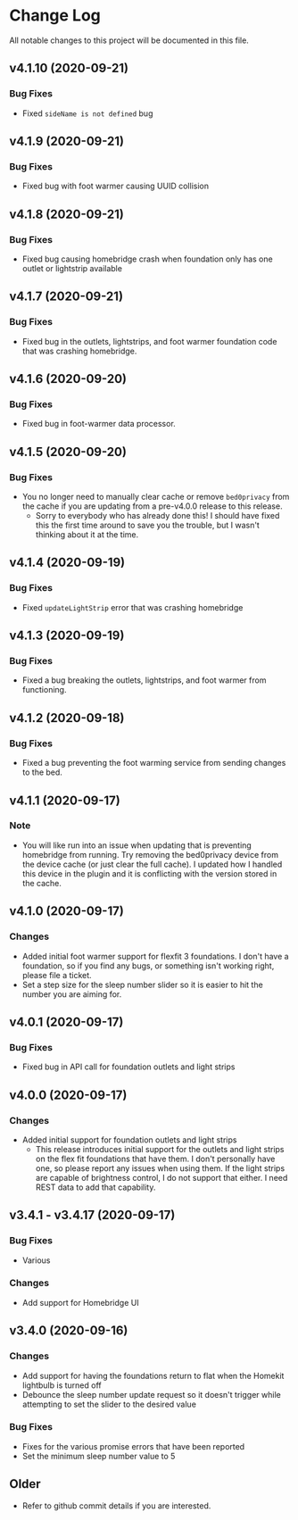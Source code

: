 # Change Log

All notable changes to this project will be documented in this file.

## v4.1.10 (2020-09-21)

### Bug Fixes

- Fixed `sideName is not defined` bug

## v4.1.9 (2020-09-21)

### Bug Fixes

- Fixed bug with foot warmer causing UUID collision

## v4.1.8 (2020-09-21)

### Bug Fixes

- Fixed bug causing homebridge crash when foundation only has one outlet or lightstrip available

## v4.1.7 (2020-09-21)

### Bug Fixes

- Fixed bug in the outlets, lightstrips, and foot warmer foundation code that was crashing homebridge.

## v4.1.6 (2020-09-20)

### Bug Fixes

- Fixed bug in foot-warmer data processor. 

## v4.1.5 (2020-09-20)

### Bug Fixes

- You no longer need to manually clear cache or remove `bed0privacy` from the cache if you are updating from a pre-v4.0.0 release to this release. 
  - Sorry to everybody who has already done this! I should have fixed this the first time around to save you the trouble, but I wasn't thinking about it at the time. 

## v4.1.4 (2020-09-19)

### Bug Fixes

- Fixed `updateLightStrip` error that was crashing homebridge

## v4.1.3 (2020-09-19)

### Bug Fixes

- Fixed a bug breaking the outlets, lightstrips, and foot warmer from functioning. 

## v4.1.2 (2020-09-18)

### Bug Fixes

- Fixed a bug preventing the foot warming service from sending changes to the bed. 

## v4.1.1 (2020-09-17)

### Note

- You will like run into an issue when updating that is preventing homebridge from running. Try removing the bed0privacy device from the device cache (or just clear the full cache). I updated how I handled this device in the plugin and it is conflicting with the version stored in the cache. 

## v4.1.0 (2020-09-17)

### Changes

- Added initial foot warmer support for flexfit 3 foundations. I don't have a foundation, so if you find any bugs, or something isn't working right, please file a ticket.
- Set a step size for the sleep number slider so it is easier to hit the number you are aiming for.

## v4.0.1 (2020-09-17)

### Bug Fixes

- Fixed bug in API call for foundation outlets and light strips

## v4.0.0 (2020-09-17)

### Changes

- Added initial support for foundation outlets and light strips
  - This release introduces initial support for the outlets and light strips on the flex fit foundations that have them. I don't personally have one, so please report any issues when using them. If the light strips are capable of brightness control, I do not support that either. I need REST data to add that capability.

## v3.4.1 - v3.4.17 (2020-09-17)

### Bug Fixes

- Various

### Changes

- Add support for Homebridge UI

## v3.4.0 (2020-09-16)

### Changes

- Add support for having the foundations return to flat when the Homekit lightbulb is turned off
- Debounce the sleep number update request so it doesn't trigger while attempting to set the slider to the desired value

### Bug Fixes

- Fixes for the various promise errors that have been reported
- Set the minimum sleep number value to 5

## Older

- Refer to github commit details if you are interested. 